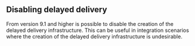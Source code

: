 ## Disabling delayed delivery

From version 9.1 and higher is possible to disable the creation of the delayed delivery infrastructure. This can be useful in integration scenarios where the creation of the delayed delivery infrastructure is undesirable.
